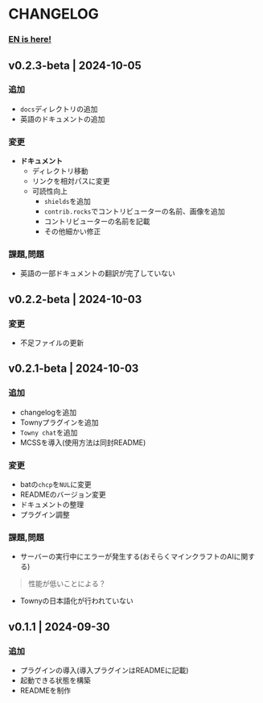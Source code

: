# CHANGELOG
### **[EN is here!](EN/CHANGELOG_EN.md)**

<!-- ## vhoge | YYYY-MM-DD
### 追加
- 新しく追加された機能や要素。
### 変更
- 変更された内容、改善された部分。
### 修正
- 修正されたバグや問題。
### 課題,問題
- 今後廃止予定の機能や推奨されない変更点。
### 削除
- 削除された機能や要素。 -->

## v0.2.3-beta | 2024-10-05
### 追加
- `docs`ディレクトリの追加
- 英語のドキュメントの追加
### 変更
- **ドキュメント**
    - ディレクトリ移動
    - リンクを相対パスに変更
    - 可読性向上
        - `shields`を追加
        - `contrib.rocks`でコントリビューターの名前、画像を追加
        - コントリビューターの名前を記載
        - その他細かい修正
<!-- ### 修正
- 修正されたバグや問題。 -->
### 課題,問題
- 英語の一部ドキュメントの翻訳が完了していない
<!-- ### 削除
- 削除された機能や要素。 -->

## v0.2.2-beta | 2024-10-03
### 変更
- 不足ファイルの更新

## v0.2.1-beta | 2024-10-03
### 追加
- changelogを追加
- Townyプラグインを追加
- `Towny chat`を追加
- MCSSを導入(使用方法は同封README)
### 変更
- batの`chcp`を`NUL`に変更
- READMEのバージョン変更
- ドキュメントの整理
- プラグイン調整
### 課題,問題
- サーバーの実行中にエラーが発生する(おそらくマインクラフトのAIに関する)
> 性能が低いことによる？
- Townyの日本語化が行われていない

## v0.1.1 | 2024-09-30
### 追加
- プラグインの導入(導入プラグインはREADMEに記載)
- 起動できる状態を構築
- READMEを制作

